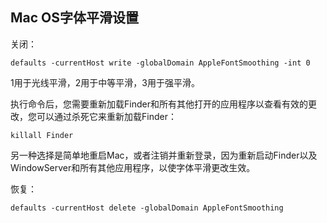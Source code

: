 ## Mac OS字体平滑设置

关闭：

```shell
defaults -currentHost write -globalDomain AppleFontSmoothing -int 0
```

1用于光线平滑，2用于中等平滑，3用于强平滑。

执行命令后，您需要重新加载Finder和所有其他打开的应用程序以查看有效的更改，您可以通过杀死它来重新加载Finder：

```shell
killall Finder
```

另一种选择是简单地重启Mac，或者注销并重新登录，因为重新启动Finder以及WindowServer和所有其他应用程序，以使字体平滑更改生效。

恢复：

```
defaults -currentHost delete -globalDomain AppleFontSmoothing
```

